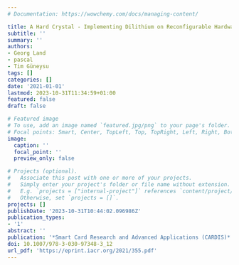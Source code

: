 ```yaml
---
# Documentation: https://wowchemy.com/docs/managing-content/

title: A Hard Crystal - Implementing Dilithium on Reconfigurable Hardware
subtitle: ''
summary: ''
authors:
- Georg Land
- pascal
- Tim Güneysu
tags: []
categories: []
date: '2021-01-01'
lastmod: 2023-10-31T11:34:59+01:00
featured: false
draft: false

# Featured image
# To use, add an image named `featured.jpg/png` to your page's folder.
# Focal points: Smart, Center, TopLeft, Top, TopRight, Left, Right, BottomLeft, Bottom, BottomRight.
image:
  caption: ''
  focal_point: ''
  preview_only: false

# Projects (optional).
#   Associate this post with one or more of your projects.
#   Simply enter your project's folder or file name without extension.
#   E.g. `projects = ["internal-project"]` references `content/project/deep-learning/index.md`.
#   Otherwise, set `projects = []`.
projects: []
publishDate: '2023-10-31T10:44:02.096986Z'
publication_types:
- '1'
abstract: ''
publication: '*Smart Card Research and Advanced Applications (CARDIS)*'
doi: 10.1007/978-3-030-97348-3_12
url_pdf: 'https://eprint.iacr.org/2021/355.pdf'
---
```

